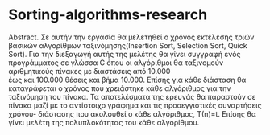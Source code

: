 # Sorting-algorithms-research
Abstract.
Σε αυτήν την εργασία θα μελετηθεί ο χρόνος εκτέλεσης τριών βασικών αλγορίθμων ταξινόμησης(Insertion Sort, Selection Sort, Quick Sort). 
Για την διεξαγωγή αυτής της μελέτης θα γίνει συγγραφή ενός προγράμματος σε γλώσσα C όπου οι αλγόριθμοι θα ταξινομούν αριθμητικούς πίνακες με διαστάσεις από 10.000  
έως και 100.000 θέσεις και βήμα 10.000. Επίσης για κάθε διάσταση θα καταγράφεται ο χρόνος που χρειάστηκε κάθε αλγόριθμος για την ταξινόμηση του πίνακα. 
Τα αποτελέσματα της ερευνάς θα παραστούν σε πίνακα μαζί με το αντίστοιχο γράφημα και τις προσεγγιστικές συναρτήσεις χρόνου- διάστασης που ακολουθεί ο κάθε αλγόριθμος, 
Τ(n)=t. Επίσης θα γίνει μελέτη της πολυπλοκότητας του κάθε αλγορίθμου.
